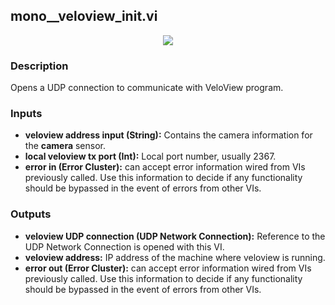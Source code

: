 ## mono__veloview_init.vi
<p align="center">
<img src="https://github.com/monoDriveIO/client/raw/master/WikiPhotos/LV_client/sensors/monoDrive_lvlib_mono__veloview_init.png"  />
</p>

### Description
Opens a UDP connection to communicate with VeloView program. 

### Inputs

- **veloview address input (String):** Contains the camera information for the **camera** sensor.
- **local veloview tx port (Int):** Local port number, usually 2367.
- **error in (Error Cluster):** can accept error information wired from VIs previously called. Use this information to decide if any functionality should be bypassed in the event of errors from other VIs.


### Outputs
- **veloview UDP connection (UDP Network Connection):** Reference to the UDP Network Connection is opened with this VI.
- **veloview address:** IP address of the machine where veloview is running.
- **error out (Error Cluster):** can accept error information wired from VIs previously called. Use this information to decide if any functionality should be bypassed in the event of errors from other VIs.
